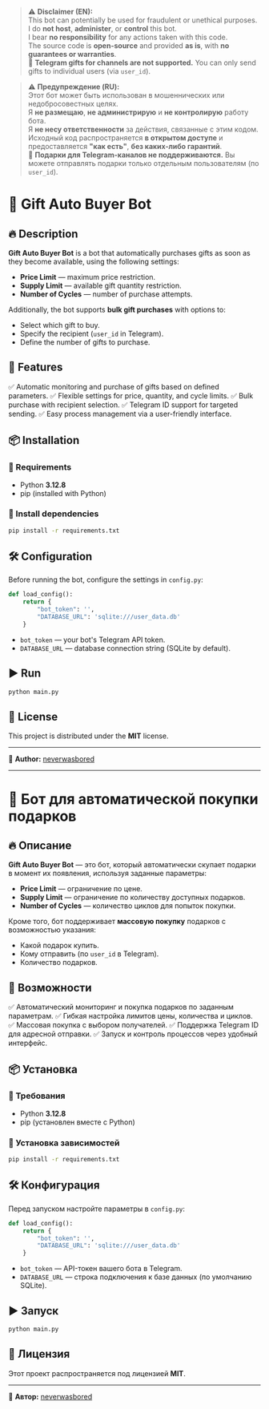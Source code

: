 > ⚠️ **Disclaimer (EN):**  
> This bot can potentially be used for fraudulent or unethical purposes.  
> I do **not host**, **administer**, or **control** this bot.  
> I bear **no responsibility** for any actions taken with this code.  
> The source code is **open-source** and provided **as is**, with **no guarantees or warranties**.  
> 🚫 **Telegram gifts for channels are not supported.** You can only send gifts to individual users (via `user_id`).

> ⚠️ **Предупреждение (RU):**  
> Этот бот может быть использован в мошеннических или недобросовестных целях.  
> Я **не размещаю**, **не администрирую** и **не контролирую** работу бота.  
> Я **не несу ответственности** за действия, связанные с этим кодом.  
> Исходный код распространяется **в открытом доступе** и предоставляется **"как есть"**, **без каких-либо гарантий**.  
> 🚫 **Подарки для Telegram-каналов не поддерживаются.** Вы можете отправлять подарки только отдельным пользователям (по `user_id`).

# 🎁 Gift Auto Buyer Bot

## 🔥 Description
**Gift Auto Buyer Bot** is a bot that automatically purchases gifts as soon as they become available, using the following settings:
- **Price Limit** — maximum price restriction.
- **Supply Limit** — available gift quantity restriction.
- **Number of Cycles** — number of purchase attempts.

Additionally, the bot supports **bulk gift purchases** with options to:
- Select which gift to buy.
- Specify the recipient (`user_id` in Telegram).
- Define the number of gifts to purchase.

## 🚀 Features
✅ Automatic monitoring and purchase of gifts based on defined parameters.
✅ Flexible settings for price, quantity, and cycle limits.
✅ Bulk purchase with recipient selection.
✅ Telegram ID support for targeted sending.
✅ Easy process management via a user-friendly interface.

## 📦 Installation
### 🔹 Requirements
- Python **3.12.8**
- pip (installed with Python)

### 🔹 Install dependencies
```sh
pip install -r requirements.txt
```

## 🛠 Configuration
Before running the bot, configure the settings in `config.py`:
```python
def load_config():
    return {
        "bot_token": '',
        "DATABASE_URL": 'sqlite:///user_data.db'
    }
```
- `bot_token` — your bot's Telegram API token.
- `DATABASE_URL` — database connection string (SQLite by default).

## ▶ Run
```sh
python main.py
```

## 📜 License
This project is distributed under the **MIT** license.

---
👤 **Author:** [neverwasbored](https://github.com/neverwasbored)

---

# 🎁 Бот для автоматической покупки подарков

## 🔥 Описание
**Gift Auto Buyer Bot** — это бот, который автоматически скупает подарки в момент их появления, используя заданные параметры:
- **Price Limit** — ограничение по цене.
- **Supply Limit** — ограничение по количеству доступных подарков.
- **Number of Cycles** — количество циклов для попыток покупки.

Кроме того, бот поддерживает **массовую покупку** подарков с возможностью указания:
- Какой подарок купить.
- Кому отправить (по `user_id` в Telegram).
- Количество подарков.

## 🚀 Возможности
✅ Автоматический мониторинг и покупка подарков по заданным параметрам.
✅ Гибкая настройка лимитов цены, количества и циклов.
✅ Массовая покупка с выбором получателей.
✅ Поддержка Telegram ID для адресной отправки.
✅ Запуск и контроль процессов через удобный интерфейс.

## 📦 Установка
### 🔹 Требования
- Python **3.12.8**
- pip (установлен вместе с Python)

### 🔹 Установка зависимостей
```sh
pip install -r requirements.txt
```

## 🛠 Конфигурация
Перед запуском настройте параметры в `config.py`:
```python
def load_config():
    return {
        "bot_token": '',
        "DATABASE_URL": 'sqlite:///user_data.db'
    }
```
- `bot_token` — API-токен вашего бота в Telegram.
- `DATABASE_URL` — строка подключения к базе данных (по умолчанию SQLite).

## ▶ Запуск
```sh
python main.py
```

## 📜 Лицензия
Этот проект распространяется под лицензией **MIT**.

---
👤 **Автор:** [neverwasbored](https://github.com/neverwasbored)

